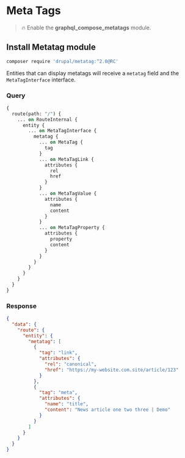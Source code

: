 # Meta Tags

> :fire: Enable the **graphql_compose_metatags** module.

## Install Metatag module

```bash
composer require 'drupal/metatag:^2.0@RC'
```

Entities that can display metatags will receive a `metatag` field and the `MetaTagInterface` interface.

<!-- tabs:start -->

### **Query**

```graphql
{
  route(path: "/") {
    ... on RouteInternal {
      entity {
        ... on MetaTagInterface {
          metatag {
            ... on MetaTag {
              tag
            }
            ... on MetaTagLink {
              attributes {
                rel
                href
              }
            }
            ... on MetaTagValue {
              attributes {
                name
                content
              }
            }
            ... on MetaTagProperty {
              attributes {
                property
                content
              }
            }
          }
        }
      }
    }
  }
}
```

### **Response**

```json
{
  "data": {
    "route": {
      "entity": {
        "metatag": [
          {
            "tag": "link",
            "attributes": {
              "rel": "canonical",
              "href": "https://my-website.com.site/article/123"
            }
          },
          {
            "tag": "meta",
            "attributes": {
              "name": "title",
              "content": "News article one two three | Demo"
            }
          }
        ]
      }
    }
  }
}
```

<!-- tabs:end -->
